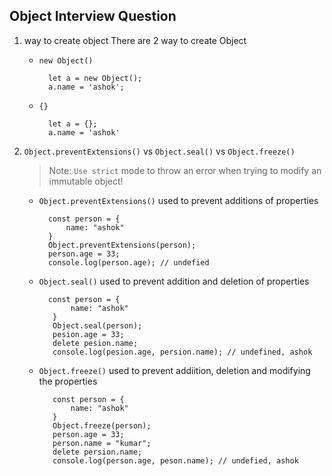 ## Object Interview Question

1. way to create object
    There are 2 way to create Object
    - ```new Object()```
    
            let a = new Object();
            a.name = 'ashok';
            
    - ```{}```
    
            let a = {};
            a.name = 'ashok'
           

2. ```Object.preventExtensions()``` vs ```Object.seal()``` vs ```Object.freeze()```
    > Note: ```Use strict``` mode to throw an error when trying to modify an immutable object!
    - ```Object.preventExtensions()``` used to prevent additions of properties
    
            const person = {
                name: "ashok"
            }
            Object.preventExtensions(person);
            person.age = 33;
            console.log(person.age); // undefied
            
   - ```Object.seal()``` used to prevent addition and deletion of properties
   
           const person = {
                name: "ashok"
            }
            Object.seal(person);
            pesion.age = 33;
            delete pesion.name;
            console.log(pesion.age, persion.name); // undefined, ashok
           
   - ```Object.freeze()``` used to prevent addiition, deletion and modifying the properties
        
            const person = {
                name: "ashok"
            }
            Object.freeze(person);
            person.age = 33;
            person.name = "kumar";
            delete persion.name;
            console.log(person.age, peson.name); // undefied, ashok

